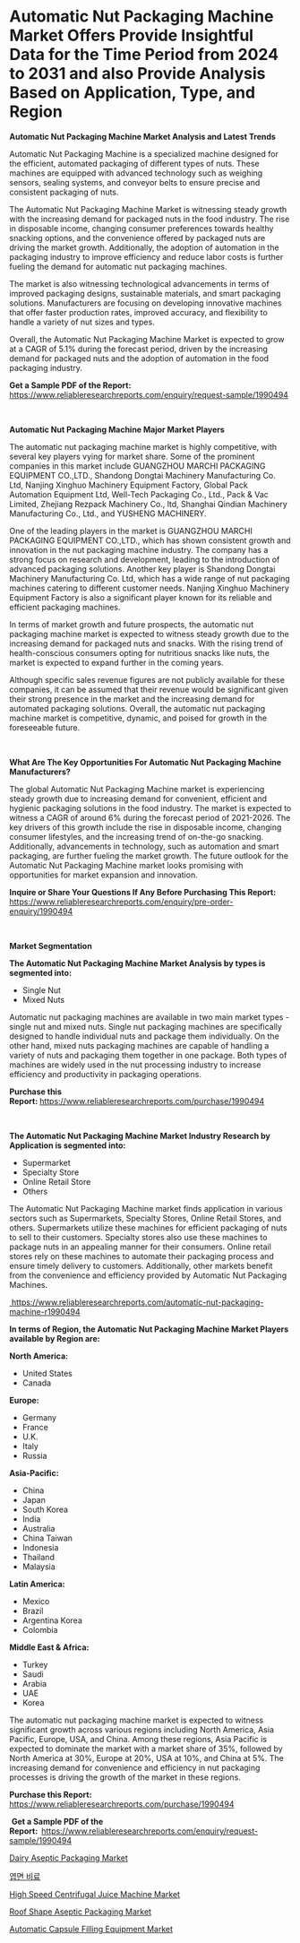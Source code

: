 <p><h1>Automatic Nut Packaging Machine Market Offers Provide Insightful Data for the Time Period from 2024 to 2031 and also Provide Analysis Based on Application, Type, and Region</h1></p><p><strong>Automatic Nut Packaging Machine Market Analysis and Latest Trends</strong></p>
<p><p>Automatic Nut Packaging Machine is a specialized machine designed for the efficient, automated packaging of different types of nuts. These machines are equipped with advanced technology such as weighing sensors, sealing systems, and conveyor belts to ensure precise and consistent packaging of nuts.</p><p>The Automatic Nut Packaging Machine Market is witnessing steady growth with the increasing demand for packaged nuts in the food industry. The rise in disposable income, changing consumer preferences towards healthy snacking options, and the convenience offered by packaged nuts are driving the market growth. Additionally, the adoption of automation in the packaging industry to improve efficiency and reduce labor costs is further fueling the demand for automatic nut packaging machines.</p><p>The market is also witnessing technological advancements in terms of improved packaging designs, sustainable materials, and smart packaging solutions. Manufacturers are focusing on developing innovative machines that offer faster production rates, improved accuracy, and flexibility to handle a variety of nut sizes and types.</p><p>Overall, the Automatic Nut Packaging Machine Market is expected to grow at a CAGR of 5.1% during the forecast period, driven by the increasing demand for packaged nuts and the adoption of automation in the food packaging industry.</p></p>
<p><strong>Get a Sample PDF of the Report:&nbsp;</strong> <a href="https://www.reliableresearchreports.com/enquiry/request-sample/1990494">https://www.reliableresearchreports.com/enquiry/request-sample/1990494</a></p>
<p>&nbsp;</p>
<p><strong>Automatic Nut Packaging Machine Major Market Players</strong></p>
<p><p>The automatic nut packaging machine market is highly competitive, with several key players vying for market share. Some of the prominent companies in this market include GUANGZHOU MARCHI PACKAGING EQUIPMENT CO.,LTD., Shandong Dongtai Machinery Manufacturing Co. Ltd, Nanjing Xinghuo Machinery Equipment Factory, Global Pack Automation Equipment Ltd, Well-Tech Packaging Co., Ltd., Pack & Vac Limited, Zhejiang Rezpack Machinery Co., ltd, Shanghai Qindian Machinery Manufacturing Co., Ltd., and YUSHENG MACHINERY.</p><p>One of the leading players in the market is GUANGZHOU MARCHI PACKAGING EQUIPMENT CO.,LTD., which has shown consistent growth and innovation in the nut packaging machine industry. The company has a strong focus on research and development, leading to the introduction of advanced packaging solutions. Another key player is Shandong Dongtai Machinery Manufacturing Co. Ltd, which has a wide range of nut packaging machines catering to different customer needs. Nanjing Xinghuo Machinery Equipment Factory is also a significant player known for its reliable and efficient packaging machines.</p><p>In terms of market growth and future prospects, the automatic nut packaging machine market is expected to witness steady growth due to the increasing demand for packaged nuts and snacks. With the rising trend of health-conscious consumers opting for nutritious snacks like nuts, the market is expected to expand further in the coming years.</p><p>Although specific sales revenue figures are not publicly available for these companies, it can be assumed that their revenue would be significant given their strong presence in the market and the increasing demand for automated packaging solutions. Overall, the automatic nut packaging machine market is competitive, dynamic, and poised for growth in the foreseeable future.</p></p>
<p>&nbsp;</p>
<p><strong>What Are The Key Opportunities For Automatic Nut Packaging Machine Manufacturers?</strong></p>
<p><p>The global Automatic Nut Packaging Machine market is experiencing steady growth due to increasing demand for convenient, efficient and hygienic packaging solutions in the food industry. The market is expected to witness a CAGR of around 6% during the forecast period of 2021-2026. The key drivers of this growth include the rise in disposable income, changing consumer lifestyles, and the increasing trend of on-the-go snacking. Additionally, advancements in technology, such as automation and smart packaging, are further fueling the market growth. The future outlook for the Automatic Nut Packaging Machine market looks promising with opportunities for market expansion and innovation.</p></p>
<p><strong>Inquire or Share Your Questions If Any Before Purchasing This Report:</strong> <a href="https://www.reliableresearchreports.com/enquiry/pre-order-enquiry/1990494">https://www.reliableresearchreports.com/enquiry/pre-order-enquiry/1990494</a></p>
<p>&nbsp;</p>
<p><strong>Market Segmentation</strong></p>
<p><strong>The Automatic Nut Packaging Machine Market Analysis by types is segmented into:</strong></p>
<p><ul><li>Single Nut</li><li>Mixed Nuts</li></ul></p>
<p><p>Automatic nut packaging machines are available in two main market types - single nut and mixed nuts. Single nut packaging machines are specifically designed to handle individual nuts and package them individually. On the other hand, mixed nuts packaging machines are capable of handling a variety of nuts and packaging them together in one package. Both types of machines are widely used in the nut processing industry to increase efficiency and productivity in packaging operations.</p></p>
<p><strong>Purchase this Report:&nbsp;</strong><a href="https://www.reliableresearchreports.com/purchase/1990494">https://www.reliableresearchreports.com/purchase/1990494</a></p>
<p>&nbsp;</p>
<p><strong>The Automatic Nut Packaging Machine Market Industry Research by Application is segmented into:</strong></p>
<p><ul><li>Supermarket</li><li>Specialty Store</li><li>Online Retail Store</li><li>Others</li></ul></p>
<p><p>The Automatic Nut Packaging Machine market finds application in various sectors such as Supermarkets, Specialty Stores, Online Retail Stores, and others. Supermarkets utilize these machines for efficient packaging of nuts to sell to their customers. Specialty stores also use these machines to package nuts in an appealing manner for their consumers. Online retail stores rely on these machines to automate their packaging process and ensure timely delivery to customers. Additionally, other markets benefit from the convenience and efficiency provided by Automatic Nut Packaging Machines.</p></p>
<p><a href="https://www.reliableresearchreports.com/automatic-nut-packaging-machine-r1990494">&nbsp;https://www.reliableresearchreports.com/automatic-nut-packaging-machine-r1990494</a></p>
<p><strong>In terms of Region, the Automatic Nut Packaging Machine Market Players available by Region are:</strong></p>
<p>
    <p> <strong> North America: </strong>
        <ul>
            <li>United States</li>
            <li>Canada</li>
        </ul>
        </p> 
    <p> <strong> Europe: </strong>
        <ul>
            <li>Germany</li>
            <li>France</li>
            <li>U.K.</li>
            <li>Italy</li>
            <li>Russia</li>
        </ul>
        </p> 
    <p> <strong> Asia-Pacific: </strong>
        <ul>
            <li>China</li>
            <li>Japan</li>
            <li>South Korea</li>
            <li>India</li>
            <li>Australia</li>
            <li>China Taiwan</li>
            <li>Indonesia</li>
            <li>Thailand</li>
            <li>Malaysia</li>
        </ul>
        </p> 
    <p> <strong> Latin America: </strong>
        <ul>
            <li>Mexico</li>
            <li>Brazil</li>
            <li>Argentina Korea</li>
            <li>Colombia</li>
        </ul>
        </p> 
    <p> <strong> Middle East & Africa: </strong>
        <ul>
            <li>Turkey</li>
            <li>Saudi</li>
            <li>Arabia</li>
            <li>UAE</li>
            <li>Korea</li>
        </ul>
    </p>
    </p>
<p><p>The automatic nut packaging machine market is expected to witness significant growth across various regions including North America, Asia Pacific, Europe, USA, and China. Among these regions, Asia Pacific is expected to dominate the market with a market share of 35%, followed by North America at 30%, Europe at 20%, USA at 10%, and China at 5%. The increasing demand for convenience and efficiency in nut packaging processes is driving the growth of the market in these regions.</p></p>
<p><strong>Purchase this Report: </strong><a href="https://www.reliableresearchreports.com/purchase/1990494">https://www.reliableresearchreports.com/purchase/1990494</a></p>
<p>&nbsp;<strong>Get a Sample PDF of the Report:&nbsp;&nbsp;</strong><a href="https://www.reliableresearchreports.com/enquiry/request-sample/1990494">https://www.reliableresearchreports.com/enquiry/request-sample/1990494</a></p>
<p><strong></strong></p>
<p><p><a href="https://issuu.com/reportprime-2/docs/dairy-aseptic-packaging-market-size-2030.pptx">Dairy Aseptic Packaging Market</a></p><p><a href="https://medium.com/@constantinvon/2024-2031%EB%85%84-%EA%B8%B0%EA%B0%84%EC%97%90-%EB%8C%80%ED%95%9C-%EC%97%BD%EC%83%81%EB%B9%84%EB%A3%8C-%EC%8B%9C%EC%9E%A5-%EB%8F%99%ED%96%A5-%EB%B0%8F-%EC%8B%9C%EC%9E%A5-%EB%B6%84%EC%84%9D-%EC%98%88%EC%B8%A1-fa37bb39af7c">엽면 비료</a></p><p><a href="https://github.com/nancykennedykellievqfqt2/Market-Research-Report-List-2/blob/main/high-speed-centrifugal-juice-machine-market.md">High Speed Centrifugal Juice Machine Market</a></p><p><a href="https://issuu.com/reportprime-2/docs/roof-shape-aseptic-packaging-market-size-2030.pptx">Roof Shape Aseptic Packaging Market</a></p><p><a href="https://github.com/seekum/Market-Research-Report-List-2/blob/main/automatic-capsule-filling-equipment-market.md">Automatic Capsule Filling Equipment Market</a></p></p>